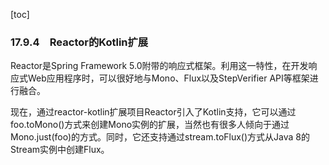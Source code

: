 [toc]

### 17.9.4　Reactor的Kotlin扩展

Reactor是Spring Framework 5.0附带的响应式框架。利用这一特性，在开发响应式Web应用程序时，可以很好地与Mono、Flux以及StepVerifier API等框架进行融合。

现在，通过reactor-kotlin扩展项目Reactor引入了Kotlin支持，它可以通过foo.toMono()方式来创建Mono实例的扩展，当然也有很多人倾向于通过Mono.just(foo)的方式。同时，它还支持通过stream.toFlux()方式从Java 8的Stream实例中创建Flux。

